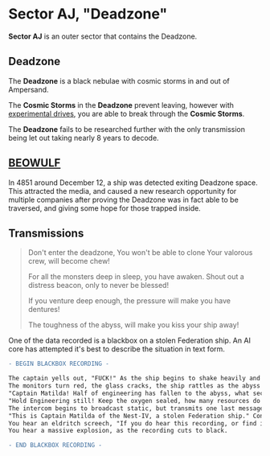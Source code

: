 # Sector AJ, "Deadzone"

**Sector AJ** is an outer sector that contains the Deadzone.

## Deadzone

The **Deadzone** is a black nebulae with cosmic storms in and out of Ampersand.

The **Cosmic Storms** in the **Deadzone** prevent leaving, however with [experimental drives](#beowulf), you are able to break through the **Cosmic Storms**.

The **Deadzone** fails to be researched further with the only transmission being let out taking nearly 8 years to decode.

## [BEOWULF](../../factions/minor/beowulf)

In 4851 around December 12, a ship was detected exiting Deadzone space. This attracted the media, and caused a new research opportunity for multiple companies after proving the Deadzone was in fact able to be traversed, and giving some hope for those trapped inside.

## Transmissions

> Don't enter the deadzone,
> You won't be able to clone
>Your valorous crew,
>will become chew!
>
>For all the monsters deep in sleep,
>you have awaken.
>Shout out a distress beacon,
>only to never be blessed!
>
>If you venture deep enough,
>the pressure will make you have dentures!
>
>The toughness of the abyss,
>will make you kiss your ship away!

One of the data recorded is a blackbox on a stolen Federation ship. An AI core has attempted it's best to describe the situation in text form.

```diff
- BEGIN BLACKBOX RECORDING -

The captain yells out, "FUCK!" As the ship begins to shake heavily and explosions are heard throughout the hull!
The monitors turn red, the glass cracks, the ship rattles as the abyss stares through the ship's eyes.
"Captain Matilda! Half of engineering has fallen to the abyss, what sector are we in!?" The Chief Engineer yells throughout the intercom.
"Hold Engineering still! Keep the oxygen sealed, how many resources do you have!?", Matilda yells out in response.
The intercom begins to broadcast static, but transmits one last message: "Not enough!" Before switching to static again.
"This is Captain Matilda of the Nest-IV, a stolen Federation ship." Constant explosions, gunfire and laser beams are heard throughout the recording, "We are currently in a zone of space controlled by [Pirates](pirates), anomalous entities and eldritch horrors."
You hear an eldritch screech, "If you do hear this recording, or find it at all. Please, broadcast the following message to the net."
You hear a massive explosion, as the recording cuts to black.

- END BLACKBOX RECORDING -
```
